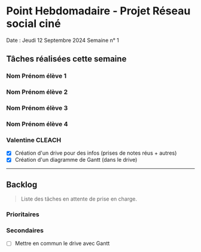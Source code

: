 # Point Hebdomadaire - Projet Réseau social ciné

Date : Jeudi 12 Septembre 2024
Semaine n° 1

## Tâches réalisées cette semaine


### Nom Prénom élève 1

### Nom Prénom élève 2

### Nom Prénom élève 3

### Nom Prénom élève 4

### Valentine CLEACH
- [x] Création d'un drive pour des infos (prises de notes réus + autres)
- [x] Création d'un diagramme de Gantt (dans le drive)

---

## Backlog

> Liste des tâches en attente de prise en charge.

### Prioritaires

### Secondaires
- [ ] Mettre en commun le drive avec Gantt
